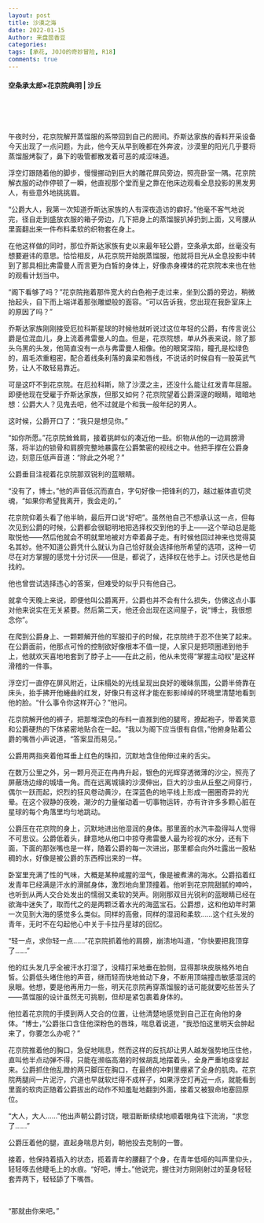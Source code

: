 ```yaml
---
layout: post
title: 沙漠之海
date: 2022-01-15
Author: 来盘茴香豆
categories: 
tags: [承花, JOJO的奇妙冒险, R18]
comments: true
--- 
```


#### 空条承太郎×花京院典明 | 沙丘


<br/><br/><br/>


午夜时分，花京院解开蒸馏服的系带回到自己的房间。乔斯达家族的香料开采设备今天出现了一点问题，为此，他今天从早到晚都在外奔波，沙漠里的阳光几乎要将蒸馏服烤裂了，鼻下的吸管都散发着可恶的咸涩味道。

浮空灯跟随着他的脚步，慢慢挪动到巨大的雕花屏风旁边，照亮卧室一隅。花京院解衣服的动作停顿了一瞬，他直视那个堂而皇之靠在他床边观看全息投影的黑发男人，有些意外地挑挑眉。

“公爵大人，我第一次知道乔斯达家族的人有深夜造访的癖好。”他毫不客气地说完，径自走到盛放衣服的箱子旁边，几下把身上的蒸馏服扒掉扔到上面，又弯腰从里面翻出来一件布料柔软的织物套在身上。

在他这样做的同时，那位乔斯达家族有史以来最年轻公爵，空条承太郎，丝毫没有想要避讳的意思。恰恰相反，从花京院开始脱蒸馏服，他就将目光从全息投影中转到了那具相比弗雷曼人而言更为白皙的身体上，好像赤身裸体的花京院本来也在他的观看计划当中。

“阁下看够了吗？”花京院拖着那件宽大的白色袍子走过来，坐到公爵的旁边，稍微抬起头，自下而上端详着那张雕塑般的面容。“可以告诉我，您出现在我卧室床上的原因了吗？”

乔斯达家族刚刚接受厄拉科斯星球的时候他就听说过这位年轻的公爵，有传言说公爵是位混血儿，身上流着弗雷曼人的血。但是，花京院想，单从外表来说，除了那头乌黑的头发，他简直没有一点与弗雷曼人相像。他的眼窝深陷，瞳孔是松绿色的，眉毛浓重粗密，配合着线条利落的鼻梁和唇线，不说话的时候自有一股英武气势，让人不敢轻易靠近。

可是这吓不到花京院。在厄拉科斯，除了沙漠之主，还没什么能让红发青年屈服。即便他现在受雇于乔斯达家族，但那又如何？花京院望着公爵深邃的眼睛，暗暗地想：公爵大人？见鬼去吧，他不过就是个和我一般年纪的男人。

这时候，公爵开口了：“我只是想见你。”

“如你所愿。”花京院耸耸肩，接着挑衅似的凑近他一些。织物从他的一边肩膀滑落，将半边的锁骨和肩膀完整地暴露在公爵繁密的视线之中。他把手撑在公爵身边，刻意压低声音道：“除此之外呢？”

公爵垂目注视着花京院那双锐利的蓝眼睛。

“没有了，博士。”他的声音低沉而直白，字句好像一把锋利的刀，越过躯体直切灵魂，“如果你希望我离开，我会走的。”

花京院仰着头看了他半晌，最后开口说“好吧”。虽然他自己不想承认这一点，但每次见到公爵的时候，公爵都会很聪明地把选择权交到他的手上——这个举动总是能取悦他——然后他就会不明就里地被对方牵着鼻子走。有时候他回过神来也觉得莫名其妙。他不知道公爵凭什么就认为自己恰好就会选择他所希望的选项，这种一切尽在对方掌握的感觉十分讨厌——但是，都说了，选择权在他手上。讨厌也是他自找的。

他也曾尝试选择违心的答案，但难受的似乎只有他自己。

就拿今天晚上来说，即便他叫公爵离开，公爵也并不会有什么损失，仿佛这点小事对他来说实在无关紧要。然后第二天，他还会出现在这间屋子，说“博士，我很想念你”。

在爬到公爵身上、一颗颗解开他的军服扣子的时候，花京院终于忍不住笑了起来。在公爵面前，他那点可怜的控制欲好像根本不值一提，人家只是把项圈递到他手上，他就欢天喜地地套到了脖子上——在此之前，他从未觉得“掌握主动权”是这样滑稽的一件事。

浮空灯一直停在屏风附近，让床榻处的光线呈现出良好的暧昧氛围，公爵半倚靠在床头，抬手拂开他蜷曲的红发，好像只有这样才能在影影绰绰的环境里清楚地看到他的脸。“什么事令你这样开心？”他问。

花京院解开他的裤子，把那堆深色的布料一直推到他的腿弯，撩起袍子，带着笑意和公爵硬热的下体紧密地贴合在一起。“我以为阁下应当很有自信，”他俯身贴着公爵的嘴唇小声说道，“答案显而易见。”

公爵用两指夹着他耳垂上红色的珠扣，沉默地含住他伸过来的舌尖。

在数万公里之外，另一颗月亮正在冉冉升起，银色的光辉穿透微薄的沙尘，照亮了屏蔽场边缘的城墙一角。而在远离城镇的沙漠伸出，巨大的沙虫从丘壑之间穿行，偶尔一跃而起，炽烈的狂风卷动黄沙，在深蓝色的地平线上形成一圈圈奇异的光晕。在这个寂静的夜晚，潮汐的力量催动着一切事物运转，亦有许许多多颗心脏在星球的每个角落里均匀地跳动。

公爵压在花京院的身上，沉默地进出他湿润的身体。那里面的水汽丰盈得叫人觉得不可思议。公爵低着头，肆意地从他口中掠夺弗雷曼人最为珍视的水分，还有下面，下面的那张嘴也是一样，随着公爵的每一次进出，那里都会向外吐露出一股粘稠的水，好像是被公爵的东西榨出来的一样。

卧室里充满了性的气味，大概是某种咸腥的湿气，像是被煮沸的海水。公爵掐着红发青年已经满是汗水的滑腻身体，激烈地向里顶撞着。他听到花京院甜腻的呻吟，也听到从两人交合处发出的懦弱又柔软的哭声。刚刚那双目光锐利的蓝眼睛已经在欲海中迷失了，取而代之的是两颗泛着水光的海蓝宝石。公爵想，这和他幼年时第一次见到大海的感觉多么类似。同样的高傲，同样的湿润和柔软……这个红头发的青年，无时不在勾起他心中关于卡拉丹星球的回忆。

“轻一点，求你轻一点……”花京院抓着他的肩膀，崩溃地叫道，“你快要把我顶穿了……”

他的红头发几乎全被汗水打湿了，没精打采地垂在脸侧，显得那块皮肤格外地白皙。公爵低头堵住他的声音，继而轻而快地耸动下身，不断用顶端撞击敏感湿润的泉眼。他想，要是他再用力一些，明天花京院再穿蒸馏服的话可能就要吃些苦头了——蒸馏服的设计虽然无可挑剔，但却是紧包裹着身体的。

他拉着花京院的手摸到两人交合的位置，让他清楚地感觉到自己正在肏他的身体。“博士，”公爵张口含住他深粉色的唇珠，喘息着说道，“我恐怕这里明天会肿起来了，你要怎么办呢？”

花京院推着他的胸口，急促地喘息，然而这样的反抗却让男人越发强势地压住他，直叫他半点动弹不得，只能在濒临高潮的时候胡乱地摆着头，全身严重地痉挛起来。公爵抓住他乱蹬的两只脚压在胸口，在最终的冲刺里绷紧了全身的肌肉。花京院两腿间一片泥泞，穴道也早就软烂得不成样子，如果浮空灯再近一点，就能看到里面的软肉正随着公爵拔出的动作不知羞耻地翻到外面，接着又被狠命地塞回原位。

“大人，大人……”他出声朝公爵讨饶，眼泪断断续续地顺着眼角往下流淌，“求您了……”

公爵压着他的腿，直起身喘息片刻，朝他投去克制的一瞥。

接着，他保持着插入的状态，揽着青年的腰翻了个身，在青年低哑的叫声里仰头，轻轻啄去他睫毛上的水痕。“好吧，博士。”他说完，握住对方刚刚射过的茎身轻轻套弄两下，轻轻舔了下嘴唇。

 <br/>

“那就由你来吧。”

 





 
